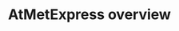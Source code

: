 ---
annotations:
- type: Pathway Ontology
  value: classic metabolic pathway
authors:
- Afukushima
- Ariutta
- Egonw
- Mkutmon
description: Since early 2000, a number of metabolome analyses have been demonstrated
  using combined hyphenated chromatographic and mass spectral methods as well as nuclear-magnetic-resonance.
  Although metabolite profiling experiments are becoming routine in many research
  groups, making the studies remains expensive and laborious. While the metabolomics
  community is working towards the setup of sharing metabolome data, mining publicly
  available information and demonstrating the richness of integration of multiple
  metabolome datasets remain largely unexploited. The aims of this project are (1)
  to establish a new web-based platform for metabolome meta-analysis and (2) to use
  these sets of combined metabolite levels to explore the diversity of complex metabolic
  networks in the model plant, Arabidopsis thaliana. We constructed our database,
  called AtMetExpress (http://prime.psc.riken.jp/AtMetExpress/), to store the metabolome
  information.
last-edited: 2019-08-16
organisms:
- Arabidopsis thaliana
redirect_from:
- /index.php/Pathway:WP3622
- /instance/WP3622
schema-jsonld:
- '@context': https://schema.org/
  '@id': https://wikipathways.github.io/pathways/WP3622.html
  '@type': Dataset
  creator:
    '@type': Organization
    name: WikiPathways
  description: Since early 2000, a number of metabolome analyses have been demonstrated
    using combined hyphenated chromatographic and mass spectral methods as well as
    nuclear-magnetic-resonance. Although metabolite profiling experiments are becoming
    routine in many research groups, making the studies remains expensive and laborious.
    While the metabolomics community is working towards the setup of sharing metabolome
    data, mining publicly available information and demonstrating the richness of
    integration of multiple metabolome datasets remain largely unexploited. The aims
    of this project are (1) to establish a new web-based platform for metabolome meta-analysis
    and (2) to use these sets of combined metabolite levels to explore the diversity
    of complex metabolic networks in the model plant, Arabidopsis thaliana. We constructed
    our database, called AtMetExpress (http://prime.psc.riken.jp/AtMetExpress/), to
    store the metabolome information.
  keywords:
  - IndoleGSL
  - Pyruvic acid
  - Campesterol
  - cis-Aconitic acid
  - F5
  - F15
  - F3
  - F2
  - Methionine
  - Phytol
  - A1
  - Salicylic acid
  - F27
  - Rhamnose
  - Raffinose
  - Glycerol 3-phosphate
  - Nicotinic acid
  - 5-MSOP
  - PG
  - Isorhamnetin
  - F14
  - 8-MTO
  - MGDG
  - Glutaric acid
  - F20
  - Fructose
  - TCA cycle
  - Glucose
  - Leucine
  - S-Adenosylmethionine
  - F32
  - Fructose-6-phosphate
  - F29
  - Serine
  - Beta-Alanine
  - Succinic acid
  - Histidine
  - Glutathione
  - Homocysteine
  - Threonine
  - Quinic acid
  - 7-MTH
  - Aspartic acid
  - Succinyl-CoA
  - Glutamine
  - 3-MSOP
  - PE
  - Sucrose
  - 4-MSOB
  - Aromatic amino acid metabolism
  - Cyanidin
  - Trehalose
  - Tryptophan
  - Glucose-6-phosphate
  - Spermidine
  - C18:3
  - Arginine
  - Asparagine
  - A9
  - Xylose
  - lysoPC
  - Isocitric acid
  - Flavonoid biosynthesis
  - Alpha-Tocopherol
  - F30
  - PC
  - Triethanolamine
  - F19
  - Glycerol 2-phosphate
  - Tyrosine
  - Homoserine
  - Lactic acid
  - Quercetin
  - C18:2
  - Ornithine
  - A8
  - Phenylalanine
  - Oxaloacetic acid
  - Hydroxylamine
  - C16:0
  - Acetyl-CoA
  - Glucosinolate biosynthesis
  - Stigmasterol
  - A5
  - A4
  - Glutamic acid
  - Citric acid
  - 3-MTP
  - DGDG
  - F28
  - A2
  - Dihydrouracil
  - F23
  - 7-MSOH
  - Sugar metabolism
  - Mannose
  - Phosphoenolpyruvic acid
  - Proline
  - Tryptamine
  - 4-MTB
  - Lysine
  - Myo-inositol 1-phosphate
  - Glycine
  - Beta-Sitosterol
  - C18:0
  - Malic acid
  - Putrescine
  - glycerate 3-phosphate
  - Maltose
  - Long chain organic acids
  - F4
  - Nicotianamine
  - Galacturonic acid
  - Ribose
  - Shikimic acid
  - A6
  - Myoinositol
  - Benzoic acid
  - PA
  - A3
  - Uracil
  - F1
  - 6-MSOH
  - A11
  - A10
  - A7
  - F24
  - Tyramine
  - Isoleucine
  - Fumaric acid
  - SQDG
  - Amino acid metabolism
  - Threonic acid
  - Galactinol
  - Fructose 1,6-bisphosphate
  - Caffeic acid
  - F8
  - Fatty acid synthesis
  - Kaempferol
  - TAG
  - Glycolysis
  - 8-MSOO
  - Cysteine
  - </br>Type your comment here
  - Gluconic acid
  - DAG
  - 5-MTP
  - PI
  - Ethanolamine
  - Cystine
  - Ascorbic acid
  - GABA
  - C14:0
  - Glyceric acid
  - F25
  - C24:0
  - Arabinose
  - Cholesterol
  - F6
  - 3-Phosphoglyceric acid
  - Dehydroascorbic acid
  - F7
  - 2-Oxo-glutaric acid
  - 6-MTH
  - Valine
  - Alanine
  license: CC0
  name: AtMetExpress overview
seo: CreativeWork
title: AtMetExpress overview
wpid: WP3622
---